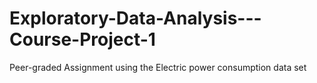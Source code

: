 # Exploratory-Data-Analysis---Course-Project-1
Peer-graded Assignment using the Electric power consumption data set
